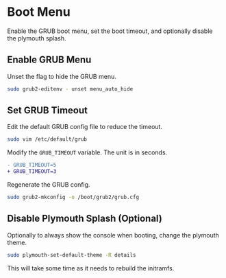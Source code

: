 # Boot Menu

Enable the GRUB boot menu, set the boot timeout, and optionally disable the plymouth splash.

## Enable GRUB Menu

Unset the flag to hide the GRUB menu.

```sh
sudo grub2-editenv - unset menu_auto_hide
```

## Set GRUB Timeout

Edit the default GRUB config file to reduce the timeout.

```sh
sudo vim /etc/default/grub
```

Modify the `GRUB_TIMEOUT` variable. The unit is in seconds.

```diff
- GRUB_TIMEOUT=5
+ GRUB_TIMEOUT=3
```

Regenerate the GRUB config.

```sh
sudo grub2-mkconfig -o /boot/grub2/grub.cfg
```

## Disable Plymouth Splash (Optional)

Optionally to always show the console when booting, change the plymouth theme.

```sh
sudo plymouth-set-default-theme -R details
```

This will take some time as it needs to rebuild the initramfs.
